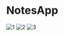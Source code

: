 # NotesApp
![1](https://github.com/AliArdal/NotesApp/assets/135712333/e500e4a1-a533-4141-b62f-525fad763800)
![2](https://github.com/AliArdal/NotesApp/assets/135712333/405bb8b4-0da1-42a0-ac67-76ecc04f31c4)
![3](https://github.com/AliArdal/NotesApp/assets/135712333/024ea43b-699c-411d-be3d-4db2c9114569)
